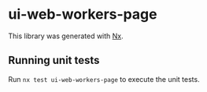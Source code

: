 # ui-web-workers-page

This library was generated with [Nx](https://nx.dev).

## Running unit tests

Run `nx test ui-web-workers-page` to execute the unit tests.
